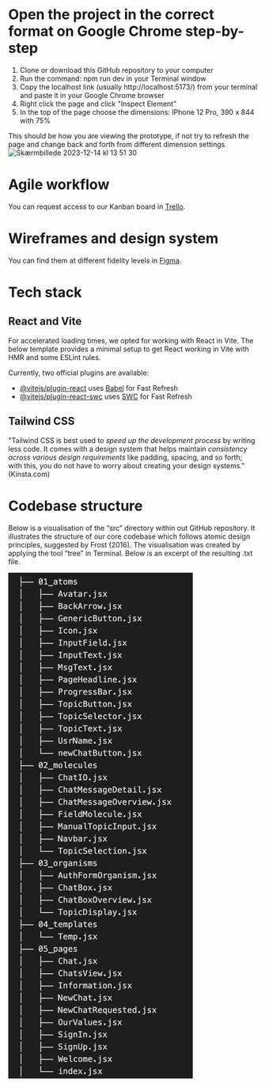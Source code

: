 # Open the project in the correct format on Google Chrome step-by-step
1. Clone or download this GitHub repository to your computer
2. Run the command: npm run dev in your Terminal window
3. Copy the localhost link (usually http://localhost:5173/) from your terminal and paste it in your Google Chrome browser
4. Right click the page and click "Inspect Element"
5. In the top of the page choose the dimensions: IPhone 12 Pro, 390 x 844 with 75%

This should be how you are viewing the prototype, if not try to refresh the page and change back and forth from different dimension settings
<img width="468" alt="Skærmbillede 2023-12-14 kl  13 51 30" src="https://github.com/MichelMeyer19/whisperweb/assets/133225747/fb3e1724-8d7c-4fd9-b6bf-8e5794c36399">

# Agile workflow

You can request access to our Kanban board in [Trello](https://trello.com/b/grC3PmLW/whisperweb).

# Wireframes and design system

You can find them at different fidelity levels in [Figma](https://www.figma.com/file/hg4nqNAxWmyMqfPcUOWbIt/WhisperWeb-Prototype?type=design&node-id=1-136&mode=design&t=3zjzxHdOoBhwyNta-0).

# Tech stack

## React and Vite

For accelerated loading times, we opted for working with React in Vite. The below template provides a minimal setup to get React working in Vite with HMR and some ESLint rules.

Currently, two official plugins are available:
- [@vitejs/plugin-react](https://github.com/vitejs/vite-plugin-react/blob/main/packages/plugin-react/README.md) uses [Babel](https://babeljs.io/) for Fast Refresh
- [@vitejs/plugin-react-swc](https://github.com/vitejs/vite-plugin-react-swc) uses [SWC](https://swc.rs/) for Fast Refresh

## Tailwind CSS

"Tailwind CSS is best used to _speed up the development process_ by writing less code. It comes with a design system that helps maintain _consistency across various design requirements_ like padding, spacing, and so forth; with this, you do not have to worry about creating your design systems." (Kinsta.com)

# Codebase structure

Below is a visualisation of the “src” directory within out GitHub repository. It illustrates the structure of our core codebase which follows atomic design principles, suggested by Frost (2016). The visualisation was created by applying the tool “tree” in Terminal. Below is an excerpt of the resulting .txt file.

![Atomic Design Image](src/atomic_design.png)
